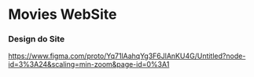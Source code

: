 # Movies WebSite

### Design do Site
https://www.figma.com/proto/Yq71lAahqYg3F6JlAnKU4G/Untitled?node-id=3%3A24&scaling=min-zoom&page-id=0%3A1

